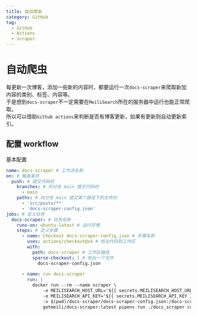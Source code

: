 ```yaml
---
title: 自动爬虫
category: GitHub
tag:
  - GitHub
  - Actions
  - scraper
---
```


# 自动爬虫
每更新一次博客，添加一些新的内容时，都要运行一次`docs-scraper`来爬取新加内容的类别、标签、内容等。\
于是想到`docs-scraper`不一定需要在`MeiliSearch`所在的服务器中运行也能正常爬取。\
所以可以借助`Github actions`来判断是否有博客更新，如果有更新则自动更新索引。
## 配置 workflow
基本配置
```yaml
name: docs-scraper # 工作流名称
on: # 触发条件
  push: # 提交代码时
    branches: # 向分支 main 提交代码时
      - main
    paths: # 向分支 main 提交某个路径下的文件时
      - 'src/posts/**'
      - 'docs-scraper-config.json'
jobs: # 定义任务
  docs-scraper: # 任务名称
    runs-on: ubuntu-latest # 运行环境
    steps: # 定义步骤
      - name: Checkout docs-scraper-config.json # 步骤名称
        uses: actions/checkout@v4 # 检出代码到工作区
        with:
          path: docs-scraper # 工作区路径
          sparse-checkout: | # 检出一个文件
            docs-scraper-config.json
  
      - name: run docs-scraper
        run: |
          docker run --rm --name scraper \
              -e MEILISEARCH_HOST_URL='${{ secrets.MEILISEARCH_HOST_URL }}' \
              -e MEILISEARCH_API_KEY='${{ secrets.MEILISEARCH_API_KEY }}' \
              -v $(pwd)/docs-scraper/docs-scraper-config.json:/docs-scraper/config.json \
              getmeili/docs-scraper:latest pipenv run ./docs_scraper config.json
```
